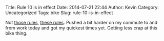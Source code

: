 Title: Rule 10 is in effect
Date: 2014-07-21 22:44
Author: Kevin
Category: Uncategorized
Tags: bike
Slug: rule-10-is-in-effect

Not [those
rules](http://www.urbandictionary.com/define.php?term=Rules%20Of%20The%20Internet),
[these rules](http://www.velominati.com/the-rules/). Pushed a bit harder
on my commute to and from work today and got my quickest times yet.
Getting less crap at this bike thing.
